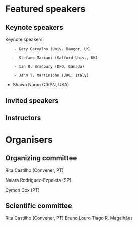 # Featured speakers

## Keynote speakers
Keynote speakers:

        - Gary Carvalho (Univ. Bangor, UK)

        - Stefano Mariani (Salford Univ., UK)

        - Ian R. Bradbury (DFO, Canada)

        - Jann T. Martinsohn (JRC, Italy)

- Shawn Narun (CRPN, USA)

## Invited speakers


## Instructors


# Organisers


## Organizing committee

Rita Castilho (Convener, PT)

Naiara Rodriguez-Ezpeleta (SP)

Cymon Cox (PT)



## Scientific committee
Rita Castilho (Convener, PT)
Bruno Louro
Tiago R. Magalhães

